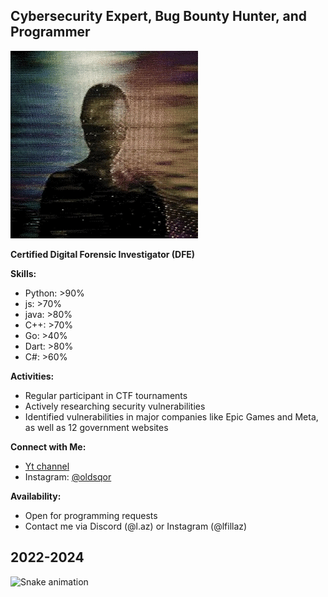## Cybersecurity Expert, Bug Bounty Hunter, and Programmer

<p align="left">
  <img src="mzy0n.gif">
</p>

**Certified Digital Forensic Investigator (DFE)**

**Skills:**
- Python: >90%
- js: >70%
- java: >80%
- C++: >70%
- Go: >40%
- Dart: >80%
- C#: >60%

**Activities:**
- Regular participant in CTF tournaments
- Actively researching security vulnerabilities
- Identified vulnerabilities in major companies like Epic Games and Meta, as well as 12 government websites

**Connect with Me:**
- [Yt channel](https://www.youtube.com/@Theoldesthere)
- Instagram: [@oldsqor](https://www.instagram.com/oldsqor)

**Availability:**
- Open for programming requests
- Contact me via Discord (@l.az) or Instagram (@lfillaz)

## 2022-2024
![Snake animation](laz.svg)
